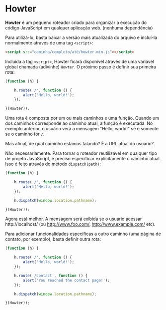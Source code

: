 Howter
======

**Howter** é um pequeno roteador criado para organizar a execução do código JavaScript em qualquer aplicação web. (nenhuma dependência)

Para utilizá-lo, basta baixar a versão mais atualizada do arquivo e incluí-la normalmente através de uma tag `<script>`:

```html
<script src="caminho/completo/até/howter.min.js"></script>
```

Incluída a tag `<script>`, Howter ficará disponível através de uma variável global chamada (adivinhe) `Howter`. O próximo passo é definir sua primeira rota:

```javascript
(function (h) {

    h.route('/', function () {
        alert('Hello, world!');
    });

}(Howter));
```

Uma rota é composta por um ou mais caminhos e uma função. Quando um dos caminhos corresponde ao caminho atual, a função é executada. No exemplo anterior, o usuário verá a mensagem "Hello, world!" se e somente se o caminho for `/`.

Mas afinal, de qual caminho estamos falando? É a URL atual do usuário?

Não necessariamente. Para tornar o roteador reutilizável em qualquer tipo de projeto JavaScript, é preciso especificar explicitamente o caminho atual. Isso é feito através do método `dispatch(path)`:

```javascript
(function (h) {

    h.route('/', function () {
        alert('Hello, world!');
    });

    h.dispatch(window.location.pathname);

}(Howter));
```

Agora está melhor. A mensagem será exibida se o usuário acessar http://localhost/ (ou http://www.foo.com/, http://www.example.com/ etc).

Para adicionar funcionalidades específicas a outro caminho (uma página de contato, por exemplo), basta definir outra rota:

```javascript
(function (h) {

    h.route('/', function () {
        alert('Hello, world!');
    });

    h.route('/contact', function () {
        alert('You reached the contact page!');
    });

    h.dispatch(window.location.pathname);

}(Howter));
```